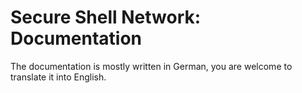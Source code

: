 # Secure Shell Network: Documentation

The documentation is mostly written in German, you are welcome to translate it into English.
